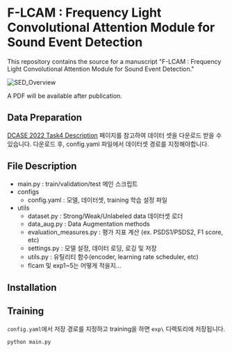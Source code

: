 # F-LCAM : Frequency Light Convolutional Attention Module for Sound Event Detection

This repository contains the source for a manuscript "F-LCAM : Frequency Light Convolutional Attention Module for Sound Event Detection."

![SED_Overview](https://github.com/user-attachments/assets/d064d6d5-4b37-412d-ae18-5198385a3e98)

A PDF will be available after publication.


## Data Preparation
[DCASE 2022 Task4 Description](https://dcase.community/challenge2022/task-sound-event-detection-in-domestic-environments#download) 페이지를 참고하여 데이터 셋을 다운로드 받을 수 있습니다. 
다운로드 후, config.yaml 파일에서 데이터셋 경로를 지정해야합니다.

## File Description
* main.py : train/validation/test 메인 스크립트
* configs
    * config.yaml : 모델, 데이터셋, training 학습 설정 파일
* utils
    * dataset.py : Strong/Weak/Unlabeled data 데이터셋 로더
    * data_aug.py : Data Augmentation methods
    * evaluation_measures.py : 평가 지표 계산 (ex. PSDS1/PSDS2, F1 score, etc)
    * settings.py : 모델 설정, 데이터 로딩, 로깅 및 저장
    * utils.py : 유틸리티 함수(encoder, learning rate scheduler, etc)
    * flcam 및 exp1~5는 어떻게 적을지...

## Installation

## Training
`config.yaml`에서 저장 경로를 지정하고 training을 하면 `exp\` 디렉토리에 저장됩니다.
```
python main.py
```





